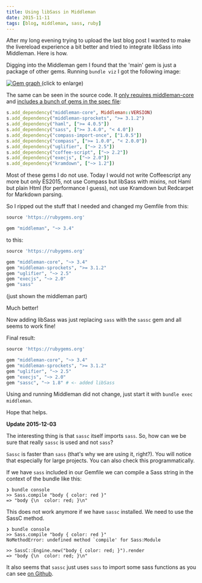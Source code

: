 ```yaml
---
title: Using libSass in Middleman
date: 2015-11-11
tags: [blog, middleman, sass, ruby]
---
```


After my long evening trying to upload the last blog post I wanted to make the livereload experience a bit better and tried to integrate libSass into Middleman.
Here is how.



Digging into the Middleman gem I found that the 'main' gem is just a package of other gems. Running `bundle viz` I got the following image:

<a href="/blog/2015-11-11-libsass-middleman/gem_graph.svg" target="_blank">
  <img src="/blog/2015-11-11-libsass-middleman/gem_graph.svg" alt="Gem graph">
</a>
(click to enlarge)

The same can be seen in the source code. It [only requires middleman-core](https://github.com/middleman/middleman/blob/v3-stable/middleman/lib/middleman.rb) and [includes a bunch of gems in the spec file](https://github.com/middleman/middleman/blob/v3-stable/middleman/middleman.gemspec):

```ruby
s.add_dependency("middleman-core", Middleman::VERSION)
s.add_dependency("middleman-sprockets", ">= 3.1.2")
s.add_dependency("haml", [">= 4.0.5"])
s.add_dependency("sass", [">= 3.4.0", "< 4.0"])
s.add_dependency("compass-import-once", ["1.0.5"])
s.add_dependency("compass", [">= 1.0.0", "< 2.0.0"])
s.add_dependency("uglifier", ["~> 2.5"])
s.add_dependency("coffee-script", ["~> 2.2"])
s.add_dependency("execjs", ["~> 2.0"])
s.add_dependency("kramdown", ["~> 1.2"])
```

Most of these gems I do not use. Today I would not write Coffeescript any more but only ES2015, not use Compass but libSass with mixins, not Haml but plain Html (for performance I guess), not use Kramdown but Redcarpet for Markdown parsing.

So I ripped out the stuff that I needed and changed my Gemfile from this:

```ruby
source 'https://rubygems.org'

gem "middleman", "~> 3.4"
```

to this:

```ruby
source 'https://rubygems.org'

gem "middleman-core", "~> 3.4"
gem "middleman-sprockets", ">= 3.1.2"
gem "uglifier", "~> 2.5"
gem "execjs", "~> 2.0"
gem "sass"
```

(just shown the middleman part)

Much better!

Now adding libSass was just replacing `sass` with the `sassc` gem and all seems to work fine!

Final result:

```ruby
source 'https://rubygems.org'

gem "middleman-core", "~> 3.4"
gem "middleman-sprockets", ">= 3.1.2"
gem "uglifier", "~> 2.5"
gem "execjs", "~> 2.0"
gem "sassc", "~> 1.8" # <- added libSass
```

Using and running Middleman did not change, just start it with `bundle exec middleman`.

Hope that helps.


**Update 2015-12-03**

The interesting thing is that `sassc` itself imports `sass`. So, how can we be sure that really `sassc` is used and not `sass`?

`Sassc` is faster than `sass` (that's why we are using it, right?). You will notice that especially for large projects.
You can also check this programmatically.

If we have `sass` included in our Gemfile we can compile a Sass string in the context of the bundle like this:

```
❯ bundle console
>> Sass.compile "body { color: red }"
=> "body {\n  color: red; }\n"
```

This does not work anymore if we have `sassc` installed. We need to use the SassC method.

```
❯ bundle console
>> Sass.compile "body { color: red }"
NoMethodError: undefined method `compile' for Sass:Module

>> SassC::Engine.new("body { color: red; }").render
=> "body {\n  color: red; }\n"
```

It also seems that `sassc` just uses `sass` to import some sass functions as you can see [on Github](https://github.com/sass/sassc-ruby/blob/master/lib/sassc/script.rb).